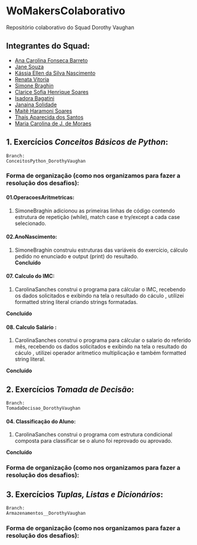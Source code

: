 # WoMakersColaborativo

Repositório colaborativo do Squad Dorothy Vaughan

## Integrantes do Squad:

- [Ana Carolina Fonseca Barreto]()
- [Jane Souza](https://github.com/janessf)
- [Kássia Ellen da Silva Nascimento]()
- [Renata Vitoria]()
- [Simone Braghin](https://github.com/SimoneBraghin)
- [Clarice Sofia Henrique Soares](https://github.com/claricesoares)
- [Isadora Bagatini]()
- [Janaina Solidade]()
- [Maitê Haramoni Soares](https://github.com/maiharamoni)
- [Thaís Aparecida dos Santos]()
- [Maria Carolina de J. de Moraes](https://github.com/CarolinaSanches24)

## 1. Exercícios _Conceitos Básicos de Python_:

    Branch:
    ConceitosPython_DorothyVaughan

### Forma de organização (como nos organizamos para fazer a resolução dos desafios):

#### 01.OperacoesAritmetricas:

1. SimoneBraghin adicionou as primeiras linhas de código contendo estrutura de repetição (while), match case e try/except a cada case selecionado.

#### 02.AnoNascimento:

1. SimoneBraghin construiu estruturas das variáveis do exercício, cálculo pedido no enunciado e output (print) do resultado.  
   **Concluído**

#### 07. Calculo do IMC:

1. CarolinaSanches construi o programa para cálcular o IMC, recebendo os dados solicitados e exibindo na tela o resultado do cáculo , utilizei formatted string literal criando strings formatadas.

**Concluído**

#### 08. Calculo Salário :

1. CarolinaSanches construi o programa para cálcular o salario do referido mês, recebendo os dados solicitados e exibindo na tela o resultado do cáculo , utilizei operador aritmetico multiplicação e também formatted string literal.

**Concluído**

## 2. Exercícios _Tomada de Decisão_:

    Branch:
    TomadaDecisao_DorothyVaughan

#### 04. Classificação do Aluno:

1. CarolinaSanches construi o programa com estrutura condicional composta para classificar se o aluno foi reprovado ou aprovado.

**Concluído**

### Forma de organização (como nos organizamos para fazer a resolução dos desafios):

## 3. Exercícios _Tuplas, Listas e Dicionários_:

    Branch:
    Armazenamentos__DorothyVaughan

### Forma de organização (como nos organizamos para fazer a resolução dos desafios):
